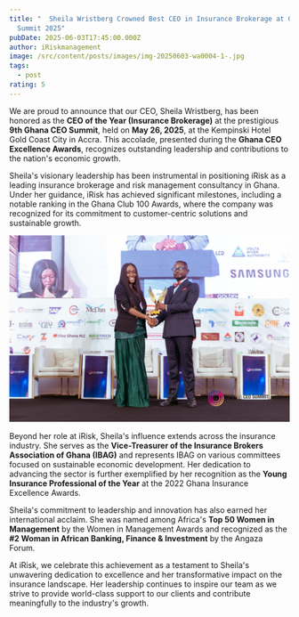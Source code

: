 ```yaml
---
title: "  Sheila Wristberg Crowned Best CEO in Insurance Brokerage at Ghana CEO
  Summit 2025"
pubDate: 2025-06-03T17:45:00.000Z
author: iRiskmanagement
image: /src/content/posts/images/img-20250603-wa0004-1-.jpg
tags:
  - post
rating: 5
---
```

We are proud to announce that our CEO, Sheila Wristberg, has been honored as the **CEO of the Year (Insurance Brokerage)** at the prestigious **9th Ghana CEO Summit**, held on **May 26, 2025**, at the Kempinski Hotel Gold Coast City in Accra. This accolade, presented during the **Ghana CEO Excellence Awards**, recognizes outstanding leadership and contributions to the nation's economic growth.

Sheila's visionary leadership has been instrumental in positioning iRisk as a leading insurance brokerage and risk management consultancy in Ghana. Under her guidance, iRisk has achieved significant milestones, including a notable ranking in the Ghana Club 100 Awards, where the company was recognized for its commitment to customer-centric solutions and sustainable growth. 

![](/src/content/posts/images/whatsapp-image-2025-06-02-at-18.09.06_73c025b5.jpg)

Beyond her role at iRisk, Sheila's influence extends across the insurance industry. She serves as the **Vice-Treasurer of the Insurance Brokers Association of Ghana (IBAG)** and represents IBAG on various committees focused on sustainable economic development.  Her dedication to advancing the sector is further exemplified by her recognition as the **Young Insurance Professional of the Year** at the 2022 Ghana Insurance Excellence Awards. 

Sheila's commitment to leadership and innovation has also earned her international acclaim. She was named among Africa's **Top 50 Women in Management** by the Women in Management Awards and recognized as the **\#2 Woman in African Banking, Finance & Investment** by the Angaza Forum. 

At iRisk, we celebrate this achievement as a testament to Sheila's unwavering dedication to excellence and her transformative impact on the insurance landscape. Her leadership continues to inspire our team as we strive to provide world-class support to our clients and contribute meaningfully to the industry's growth.

